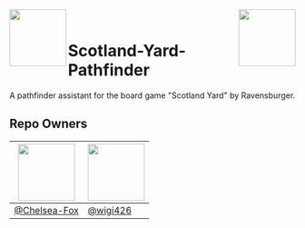 <img align="left" width="100px" src="https://img.shields.io/badge/Python-FFD43B?style=for-the-badge&logo=python&logoColor=blue" />
<img align="right" width="100px" src="https://hits.seeyoufarm.com/api/count/incr/badge.svg?url=https%3A%2F%2Fgithub.com%2FFoxtrt-com%2FScotland-Yard-Pathfinder%2F&count_bg=%2379C83D&title_bg=%23555555&icon=github.svg&icon_color=%23E7E7E7&title=Hits&edge_flat=true"/>
<br />

# Scotland-Yard-Pathfinder

A pathfinder assistant for the board game "Scotland Yard" by Ravensburger.

## Repo Owners
|<img height="auto" width="100" src="https://avatars.githubusercontent.com/u/74470736" />|<img height="auto" width="100" src="https://avatars.githubusercontent.com/u/47248479" />|
|-|-|
|[@Chelsea-Fox](https://github.com/Chelsea-Fox)|[@wigi426](https://github.com/wigi426)|
